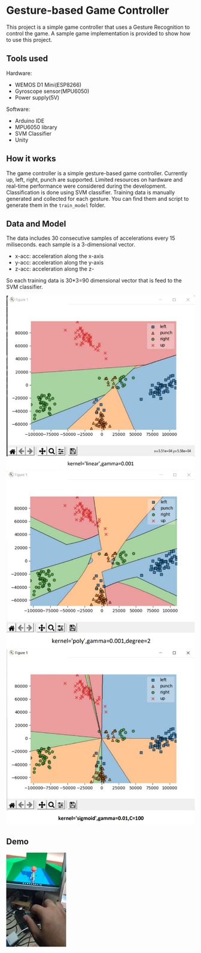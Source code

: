 # Gesture-based Game Controller

This project is a simple game controller that uses a Gesture Recognition to control the game.
A sample game implementation is provided to show how to use this project.

## Tools used
Hardware:
- WEMOS D1 Mini(ESP8266)
- Gyroscope sensor(MPU6050)
- Power supply(5V)

Software:
- Arduino IDE
- MPU6050 library
- SVM Classifier
- Unity

## How it works
The game controller is a simple gesture-based game controller. Currently up, left, right, punch are supported.
Limited resources on hardware and real-time performance were considered during the development. Classification is done using SVM classifier.
Training data is manually generated and collected for each gesture. You can find them and script to generate them in the `train_model` folder.

## Data and Model
The data includes 30 consecutive samples of accelerations every 15 miliseconds. each sample is a 3-dimensional vector.
- x-acc: acceleration along the x-axis
- y-acc: acceleration along the y-axis
- z-acc: acceleration along the z-

So each training data is 30*3=90 dimensional vector that is feed to the SVM classifier.

![res1](train_model/result/res1.png)
![res2](train_model/result/res2.png)
![res3](train_model/result/res3.png)

## Demo

![demo](train_model/result/demo.gif)